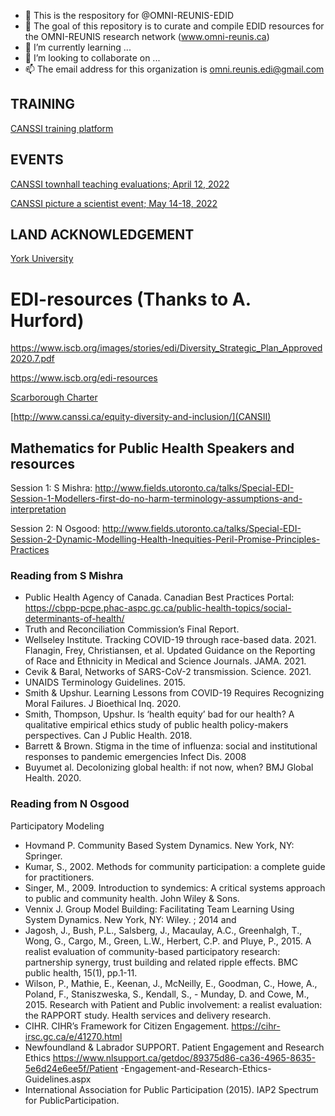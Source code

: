 - 👋 This is the respository for @OMNI-REUNIS-EDID
- 👀 The goal of this repository is to curate and compile EDID resources for the OMNI-REUNIS research network (www.omni-reunis.ca)
- 🌱 I’m currently learning ...
- 💞️ I’m looking to collaborate on ...
- 📫 The email address for this organization is omni.reunis.edi@gmail.com

<!---
OMNI-REUNIS-EDID/OMNI-REUNIS-EDID is a ✨ special ✨ repository because its `README.md` (this file) appears on your GitHub profile.
You can click the Preview link to take a look at your changes.
--->

## TRAINING 

[CANSSI training platform](http://www.canssi.ca/canssi-edi-training/)

## EVENTS

[CANSSI townhall teaching evaluations; April 12, 2022](http://www.canssi.ca/come-to-the-canssi-townhall-on-student-evaluations-of-teaching-with-philip-b-stark/)

[CANSSI picture a scientist event; May 14-18, 2022](http://www.canssi.ca/equity-diversity-and-inclusion/picture-a-scientist/)

## LAND ACKNOWLEDGEMENT

[York University](https://www.yorku.ca/laps/land-acknowledgement/)

##
##
# EDI-resources (Thanks to A. Hurford)

https://www.iscb.org/images/stories/edi/Diversity_Strategic_Plan_Approved2020.7.pdf

https://www.iscb.org/edi-resources

[Scarborough Charter](https://www.utsc.utoronto.ca/principal/sites/utsc.utoronto.ca.principal/files/docs/Scarborough_Charter_EN_Nov2022.pdf)

[http://www.canssi.ca/equity-diversity-and-inclusion/](CANSII)



## Mathematics for Public Health Speakers and resources
Session 1: S Mishra: http://www.fields.utoronto.ca/talks/Special-EDI-Session-1-Modellers-first-do-no-harm-terminology-assumptions-and-interpretation

Session 2: N Osgood: http://www.fields.utoronto.ca/talks/Special-EDI-Session-2-Dynamic-Modelling-Health-Inequities-Peril-Promise-Principles-Practices

### Reading from S Mishra

- Public Health Agency of Canada. Canadian Best Practices Portal: https://cbpp-pcpe.phac-aspc.gc.ca/public-health-topics/social-determinants-of-health/
- Truth and Reconciliation Commission’s Final Report.
- Wellseley Institute. Tracking COVID-19 through race-based data. 2021.
    Flanagin, Frey, Christiansen, et al. Updated Guidance on the Reporting of Race and Ethnicity in Medical and Science Journals. JAMA. 2021.
- Cevik & Baral, Networks of SARS-CoV-2 transmission. Science. 2021.
- UNAIDS Terminology Guidelines. 2015.
- Smith & Upshur. Learning Lessons from COVID-19 Requires Recognizing Moral Failures. J Bioethical Inq. 2020.
- Smith, Thompson, Upshur. Is ‘health equity’ bad for our health? A qualitative empirical ethics study of public health policy-makers perspectives. Can J Public Health. 2018.
- Barrett & Brown. Stigma in the time of influenza: social and institutional responses to pandemic emergencies Infect Dis. 2008
- Buyumet al. Decolonizing global health: if not now, when? BMJ Global Health. 2020. 

### Reading from N Osgood

Participatory Modeling

- Hovmand P. Community Based System Dynamics. New York, NY: Springer.
- Kumar, S., 2002. Methods for community participation: a complete guide for practitioners.
- Singer, M., 2009. Introduction to syndemics: A critical systems approach to public and community health. John Wiley & Sons.
- Vennix J. Group Model Building: Facilitating Team Learning Using System Dynamics. New York, NY: Wiley. ; 2014
and
- Jagosh, J., Bush, P.L., Salsberg, J., Macaulay, A.C., Greenhalgh, T., Wong, G., Cargo, M., Green, L.W., Herbert, C.P. and Pluye, P., 2015. A realist evaluation of community-based participatory research: partnership synergy, trust building and related ripple effects. BMC public health, 15(1), pp.1-11.
- Wilson, P., Mathie, E., Keenan, J., McNeilly, E., Goodman, C., Howe, A., Poland, F., Staniszweska, S., Kendall, S., - Munday, D. and Cowe, M., 2015. Research with Patient and Public involvement: a realist evaluation: the RAPPORT study. Health services and delivery research.
- CIHR. CIHR’s Framework for Citizen Engagement. https://cihr-irsc.gc.ca/e/41270.html
- Newfoundland & Labrador SUPPORT. Patient Engagement and Research Ethics https://www.nlsupport.ca/getdoc/89375d86-ca36-4965-8635-5e6d24e6ee5f/Patient -Engagement-and-Research-Ethics-Guidelines.aspx
- International Association for Public Participation (2015). IAP2 Spectrum for PublicParticipation.
